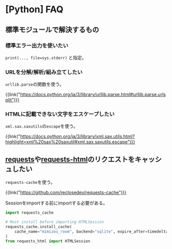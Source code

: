 # [Python] FAQ


標準モジュールで解決するもの
----------------------------

### 標準エラー出力を使いたい

`print(..., file=sys.stderr)` と指定。


### URLを分解/解析/組み立てしたい

`urllib.parse`の関数を使う。

{{link("https://docs.python.org/ja/3/library/urllib.parse.html#urllib.parse.urlsplit")}}


### HTMLに記載できない文字をエスケープしたい

`xml.sax.saxutils`の`escape`を使う。

{{link("https://docs.python.org/ja/3/library/xml.sax.utils.html?highlight=xml%20sax%20saxutil#xml.sax.saxutils.escape")}}


[requests]や[requests-html]のリクエストをキャッシュしたい
---------------------------------------------------------

`requests-cache`を使う。

{{link("https://github.com/reclosedev/requests-cache")}}

Sessionをimportする前にimportする必要がある。

```python
import requests_cache

# Must install before importing HTMLSession
requests_cache.install_cache(
    cache_name="mimizou_room", backend="sqlite", expire_after=timedelta(hours=24)
)
from requests_html import HTMLSession
```

[requests]: https://github.com/kennethreitz/requests
[requests-html]: https://github.com/kennethreitz/requests-html
